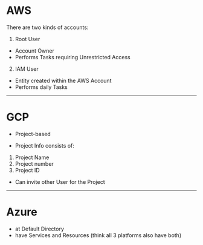 # AWS
There are two kinds of accounts:

1. Root User
* Account Owner
* Performs Tasks requiring Unrestricted Access

2. IAM User
* Entity created within the AWS Account
* Performs daily Tasks

---

# GCP
* Project-based

* Project Info consists of:
1. Project Name
2. Project number
3. Project ID

* Can invite other User for the Project

---

# Azure
* at Default Directory
* have Services and Resources (think all 3 platforms also have both)
